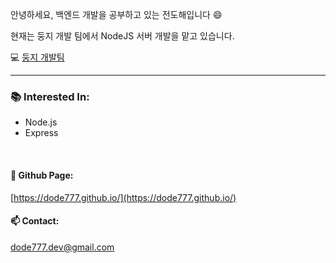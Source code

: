 안녕하세요, 백엔드 개발을 공부하고 있는 전도해입니다 😄


현재는 둥지 개발 팀에서 NodeJS 서버 개발을 맡고 있습니다.


💻 [둥지 개발팀](https://github.com/Doong-Ji)


---

### **📚 Interested In:**  
- Node.js
- Express

<br/>

#### **📝 Github Page:**  
[https://dode777.github.io/](https://dode777.github.io/)


#### **📫 Contact:**  
dode777.dev@gmail.com

